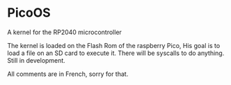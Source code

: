 # PicoOS
A kernel for the RP2040 microcontroller

The kernel is loaded on the Flash Rom of the raspberry Pico,
His goal is to load a file on an SD card to execute it.
There will be syscalls to do anything.
Still in development.

All comments are in French, sorry for that.
